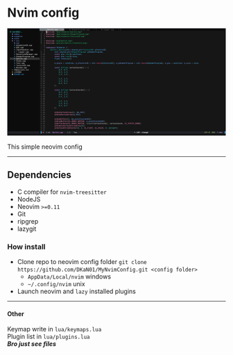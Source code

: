 # Nvim config
![LOGO](res/screen.png)

This simple neovim config

----

## Dependencies
* C compiler for `nvim-treesitter`
* NodeJS
* Neovim `>=0.11`
* Git
* ripgrep
* lazygit


### How install
* Clone repo to neovim config folder `git clone https://github.com/DKaN01/MyNvimConfig.git <config folder>`
    * `AppData/Local/nvim` windows
    * `~/.config/nvim` unix
* Launch neovim and `lazy` installed plugins

----

#### Other
Keymap write in `lua/keymaps.lua`<br>
Plugin list in `lua/plugins.lua`<br>
***Bro just see files***
